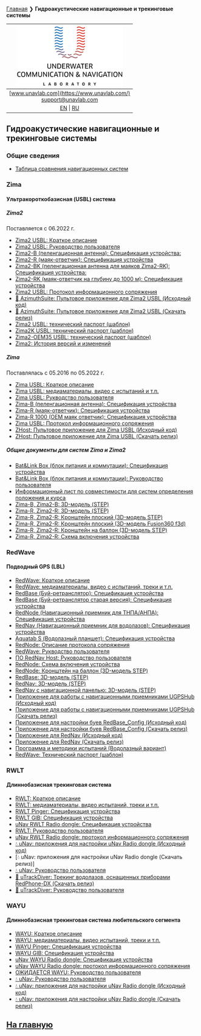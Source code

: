 [Главная](/README_RU) ❯ **Гидроакустические навигационные и трекинговые системы**

| ![logo](/documentation/sm_logo.png) |
| :---: |
| [www.unavlab.com](https://www.unavlab.com/) <br/> [support@unavlab.com](mailto:support@unavlab.com) |
| [EN](navigation_and_tracking_systems_en.md) \| [RU](navigation_and_tracking_systems_ru.md) |

## Гидроакустические навигационные и трекинговые системы

### Общие сведения
* [Таблица сравнения навигационных систем](navigation_systems_comparison_ru.md)

### Zima
#### Ультракороткобазисная (USBL) система
##### Zima2
Поставляется с 06.2022 г.
* [Zima2 USBL: Краткое описание](/documentation/RU/Zima/Zima2_DataBrief_ru.md)
* [Zima2 USBL: Руководство пользователя](/documentation/RU/Zima/Zima2_Users_manual_ru.md)
* [Zima2-B (пеленгационная антенна): Спецификация устройства:](/documentation/RU/Zima/Zima2B_Specification_ru.md)
* [Zima2-R (маяк-ответчик): Спецификация устройства](/documentation/RU/Zima/Zima2R_Specification_ru.md)
* [Zima2-BK (пеленгационная антенна для маяков Zima2-RK): Спецификация устройства:](/documentation/RU/Zima/Zima2BK_Specification_ru.md)
* [Zima2-RK (маяк-ответчик на глубину до 1000 м): Спецификация устройства](/documentation/RU/Zima/Zima2RK_Specification_ru.md)
* [Zima2 USBL: Протокол информационного сопряжения](/documentation/RU/Zima/Zima2_Protocol_Specification_ru.md)
* [🐙 AzimuthSuite: Пультовое приложение для Zima2 USBL (Исходный код)](https://github.com/ucnl/AzimuthSuite)
* [🐙 AzimuthSuite: Пультовое приложение для Zima2 USBL (Скачать релиз)](https://github.com/ucnl/AzimuthSuite/releases/download/beta/AzimuthSuite.zip)
* [Zima2 USBL: технический паспорт (шаблон)](/documentation/RU/Zima/Zima2_technical_passport_ru.md)
* [Zima2K USBL: технический паспорт (шаблон)](/documentation/RU/Zima/Zima2K_technical_passport_ru.md)
* [Zima2-OEM35 USBL: технический паспорт (шаблон)](/documentation/RU/Zima/Zima2-OEM35_technical_passport_ru.md)
* [Zima2: История версий и изменений](/documentation/RU/Zima/Zima2_version_history_ru.md)

##### Zima
Поставлялась с 05.2016 по 05.2022 г.
* [Zima USBL: Краткое описание](/documentation/RU/Zima/Zima_DataBrief_ru.md)
* [Zima USBL: медиаматериалы, видео с испытаний и т.п.](/documentation/RU/Zima/media)
* [Zima USBL: Рукводство пользователя](/documentation/RU/Zima/Zima_Users_manual_ru.md)
* [Zima-B (пеленгационная антенна): Спецификация устройства](/documentation/RU/Zima/Zima_B_Specification_ru.md)
* [Zima-R (маяк-ответчик): Спецификация устройства](/documentation/RU/Zima/Zima_R_Specification_ru.md)
* [Zima-R 1000 (OEM маяк ответчик): Спецификация устройства](/documentation/RU/Zima/Zima_R_OEM_Specification_ru.md)
* [Zima USBL: Протокол информационного сопряжения](/documentation/RU/Zima/Zima_Protocol_Specification_ru.md)
* [ZHost: Пультовое приложение для Zima USBL (Исходный код)](https://github.com/ucnl/ZHost)
* [ZHost: Пультовое приложение для Zima USBL (Скачать релиз)](https://github.com/ucnl/ZHost/releases/download/2.2/ZHost.zip)

##### Общие документы для систем Zima и Zima2
* [Bat&Link Box (блок питания и коммутации): Спецификация устройства](/documentation/RU/Zima/Bat_n_link_box_Specification_ru.md)
* [Bat&Link Box (блок питания и коммутации): Руководство пользователя](/documentation/RU/Zima/Bat_n_link_box_Users_manual_ru.md)
* [Информационный лист по совместимости для систем определения положения и курса](/documentation/RU/Zima/Zima_GNSS_requirements_ru.md)
* [Zima-B, Zima2-B: 3D-модель (STEP)](/documentation/Zima_B_3D.step)
* [Zima-R, Zima2-R: 3D-модель (STEP)](/documentation/Zima_R_3D.step)
* [Zima-R, Zima2-R: Кронштейн плоский (3D-модель STEP)](/documentation/ZIMA-R_holder_flat.step)
* [Zima-R, Zima2-R: Кронштейн плоский (3D-модель Fusion360 f3d)](/documentation/ZIMA-R_holder_flat.f3d)
* [Zima-R, Zima2-R: Кронштейн на баллон (3D-модель STEP)](/documentation/msize_tank_holder.STEP)
* [Zima-R, Zima2-R: Схема включения устройства](/documentation/RU/Zima/ZimaR_wiring_diagram_ru.md)

### RedWave
#### Подводный GPS (LBL)
* [RedWave: Краткое описание](/documentation/RU/RedWAVE/RedWAVE_DataBrief_ru.md)
* [RedWave: медиаматериалы, видео с испытаний, треки и т.п.](/documentation/RU/RedWAVE/media)
* [RedBase (Буй-ретранслятор): Спецификация устройства](/documentation/RU/RedWAVE/RedBASE_Specification_ru.md)
* [RedBase (Буй-ретранслятор старая версия): Спецификация устройства](/documentation/RU/RedWAVE/RedBASE_old_Specification_ru.md)
* [RedNode (Навигационный приемник для ТНПА/АНПА): Спецификация устройства](/documentation/RU/RedWAVE/RedNODE_Specification_ru.md)
* [RedNav (Навигационный приемник для водолазов): Спецификация устройства](/documentation/RU/RedWAVE/RedNAV_Specification_ru.md)
* [Aquatab S (Водолазный планшет): Спецификация устройства](/documentation/RU/RedWAVE/Aquatab_s_specification_ru.md)
* [RedNode: Описание протокола сопряжения](/documentation/RU/RedWAVE/RedWAVE_Protocol_Specification_ru.md)
* [RedWave: Рукводство пользователя](/documentation/RU/RedWAVE/RedWAVE_Users_Manual_ru.md)
* [ПО RedNav Host: Руководство пользователя](/documentation/RU/RedWAVE/RedNAV_Host_Users_Manual_ru.md)
* [RedNode: Схема включения устройства](/documentation/RU/RedWAVE/RedNODE_wiring_diagram_ru.md)
* [RedNode: Кронштейн на баллон (3D-модель STEP)](/documentation/msize_tank_holder.STEP)
* [RedBase: 3D-модель (STEP) ](/documentation/RedBase_v2.0_3D.STEP)
* [RedNav: 3D-модель (STEP)](/documentation/RedNav_v2.0_3D.step)
* [RedNav с навигационной панелью: 3D-модель (STEP)](/documentation/RedNav_with_compass_3D.step) 
* [Приложение для работы с навигационными приемниками UGPSHub (Исходный код)](https://github.com/ucnl/UGPSHub)
* [Приложение для работы с навигационными приемниками  UGPSHub (Скачать релиз)](https://github.com/ucnl/UGPSHub/releases/download/1.0/UGPSHub.zip)
* [Приложение для настройки буев RedBase_Config (Исходный код)](https://github.com/ucnl/RedBASE_Config/)
* [Приложение для настройки буев RedBase_Config (Скачать релиз)](https://github.com/ucnl/RedBASE_Config/releases/download/1.0/RedBASE_Config.zip)
* [Приложение для RedNav (Исходный код)](https://github.com/ucnl/RedNavHost)
* [Приложение для RedNav (Скачать релиз)](https://github.com/ucnl/RedNavHost/releases/download/1.1/RedNAVHost.zip)
* [Программа и методики испытаний (Водолазный вариант)](/documentation/RU/RedWAVE/RedNAV_PM_ru.md)
* [RedWave: Технический паспорт (шаблон)](/documentation/RU/RedWAVE/RedWave_tech_pass_ru.md)

### RWLT
#### Длиннобазисная трекинговая система
* [RWLT: Краткое описание](/documentation/RU/RWLT/RWLT_DataBrief_ru.md)
* [RWLT: медиаматериалы, видео испытаний, треки и т.п.](/documentation/RU/RWLT/media.md)
* [RWLT Pinger: Спецификация устройства](/documentation/RU/RWLT/RWLT_Pinger_Specification_ru.md)
* [RWLT GIB: Спецификация устройства](/documentation/RU/RWLT/RWLT_GIB_Specification_ru.md)
* [uNav RWLT Radio dongle: Спецификация устройства](/documentation/RU/RWLT/RWLT_RF_Dongle_ru.md)
* [RWLT: Руководство пользователя](/documentation/RU/RWLT/RWLT_Users_Manual_ru.md)
* [uNav RWLT Radio dongle: протокол информационного сопряжения](/documentation/RU/RWLT/uNav_protocol_specification_ru.md)
* [💧 uNav: приложения для настройки uNav Radio dongle (Исходный код)](https://github.com/ucnl/uNav)
* [💧 uNav: приложения для настройки uNav Radio dongle (Скачать релиз)]
* [💧 uNav: Руководство пользователя](documentation/RU/RWLT/uNav_application_Users_manual_ru.md)
* [🤿 uTrackDiver: Трекинг водолазов, оснащенных приборами RedPhone-DX (Скачать релиз)](https://github.com/ucnl/uTrack/releases/download/beta/uTrackDiver.zip)
* [🤿 uTrackDiver: Руководство пользователя](documentation/RU/RWLT/uTrackDiver_Users_Manual_ru.md)

### WAYU
#### Длиннобазисная трекинговая система любительского сегмента
* [WAYU: Краткое описание](/documentation/RU/WAYU/WAYU_DataBrief_ru.md)
* [WAYU: медиаматериалы, видео испытаний, треки и т.п.](/documentation/RU/WAYU/media)
* [WAYU Pinger: Спецификация устройства](/documentation/RU/WAYU/WAYU_Pinger_Specification_ru.md)
* [WAYU GIB: Спецификация устройства](/documentation/RU/WAYU/WAYU_GIB_Specification_ru.md)
* [uNav WAYU Radio dongle: Спецификация устройства](/documentation/RU/RWLT/RWLT_RF_Dongle_ru.md)
* [uNav WAYU Radio dongle: протокол информационного сопряжения](/documentation/RU/RWLT/uNav_protocol_specification_ru.md)
* [ОЖИДАЕТСЯ WAYU: Руководство пользователя]()
* [💧 uNav: Руководство пользователя](documentation/RU/RWLT/uNav_application_Users_manual_ru.md)
* [💧 uNav: приложения для настройки uNav Radio dongle (Исходный код)](https://github.com/ucnl/uNav)
* [💧 uNav: приложения для настройки uNav Radio dongle (Скачать релиз)](https://github.com/ucnl/uNav/releases/download/1.0/uNav.zip)

## [На главную](README_RU.md)
